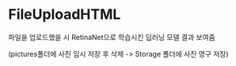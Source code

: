# FileUploadHTML

파일을 업로드했을 시 RetinaNet으로 학습시킨 딥러닝 모델 결과 보여줌

(pictures폴더에 사진 임시 저장 후 삭제 -> Storage 폴더에 사진 영구 저장)
